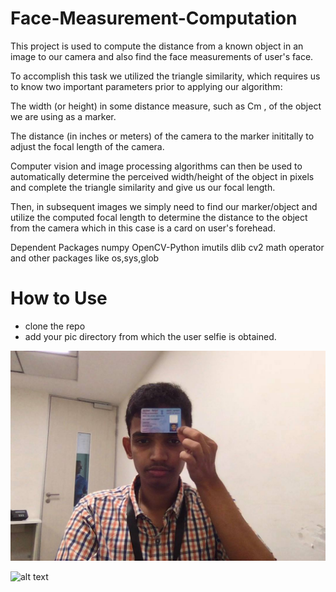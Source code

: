 # Face-Measurement-Computation

This project is used to compute the distance from a known object in an image to our camera and also find the face measurements of user's face.

To accomplish this task we utilized the triangle similarity, which requires us to know two important parameters prior to applying our algorithm:

The width (or height) in some distance measure, such as Cm , of the object we are using as a marker.

The distance (in inches or meters) of the camera to the marker inititally to adjust the focal length of the camera.

Computer vision and image processing algorithms can then be used to automatically determine the perceived width/height of the object in pixels and complete the triangle similarity and give us our focal length.

Then, in subsequent images we simply need to find our marker/object and utilize the computed focal length to determine the distance to the object from the camera which in this case is a card on user's forehead.


Dependent Packages
numpy
OpenCV-Python
imutils
dlib
cv2
math
operator
and other packages like os,sys,glob

# How to Use

* clone the repo 
* add your pic directory from which the user selfie is obtained.

![Screenshot](f9.jpg)

![alt text](https://raw.githubusercontent.com/username/Face-Measurement-Computation/master/f9.jpg)

